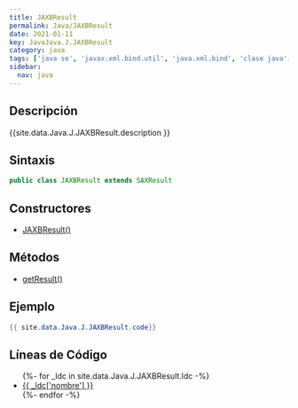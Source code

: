 ```yaml
---
title: JAXBResult
permalink: Java/JAXBResult
date: 2021-01-11
key: JavaJava.J.JAXBResult
category: java
tags: ['java se', 'javax.xml.bind.util', 'java.xml.bind', 'clase java', 'Java 1.6']
sidebar: 
  nav: java
---
```


## Descripción
{{site.data.Java.J.JAXBResult.description }}

## Sintaxis
~~~java
public class JAXBResult extends SAXResult
~~~

## Constructores
* [JAXBResult()](/Java/JAXBResult/JAXBResult/)

## Métodos
* [getResult()](/Java/JAXBResult/getResult)

## Ejemplo
~~~java
{{ site.data.Java.J.JAXBResult.code}}
~~~

## Líneas de Código
<ul>
{%- for _ldc in site.data.Java.J.JAXBResult.ldc -%}
   <li>
       <a href="{{_ldc['url'] }}">{{ _ldc['nombre'] }}</a>
   </li>
{%- endfor -%}
</ul>
